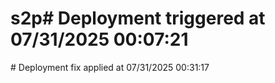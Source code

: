 # s2p#   D e p l o y m e n t   t r i g g e r e d   a t   0 7 / 3 1 / 2 0 2 5   0 0 : 0 7 : 2 1  
 #   D e p l o y m e n t   f i x   a p p l i e d   a t   0 7 / 3 1 / 2 0 2 5   0 0 : 3 1 : 1 7  
 